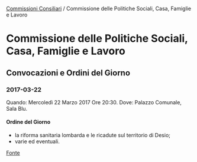 [Commissioni Consiliari](/data/commissioni-consiliari.md) / Commissione delle Politiche Sociali, Casa, Famiglie e Lavoro

# Commissione delle Politiche Sociali, Casa, Famiglie e Lavoro

## Convocazioni e Ordini del Giorno

### 2017-03-22

Quando: Mercoledì 22 Marzo 2017 Ore 20:30.
Dove: Palazzo Comunale, Sala Blu.

#### Ordine del Giorno

- la riforma sanitaria lombarda e le ricadute sul territorio di Desio;
- varie ed eventuali.

[Fonte](https://github.com/open-comune/conosci-desio/files/837881/Convocazione.Commissione.22.marzo.2017.pdf)
